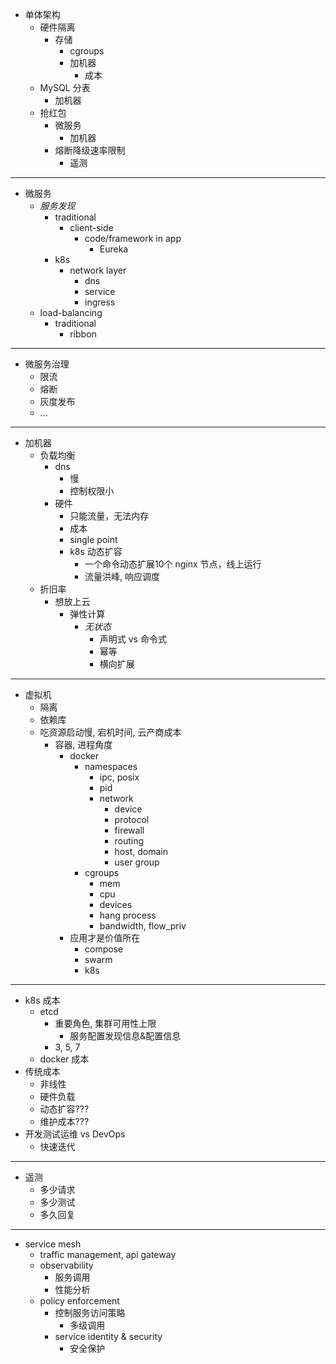 + 单体架构
    * 硬件隔离
        - 存储
            + cgroups
            + 加机器
                * 成本
    * MySQL 分表
        - 加机器
    * 抢红包
        - 微服务
            + 加机器
        - 熔断降级速率限制
            + 遥测

---
+ 微服务
    * _服务发现_
        - traditional
            + client-side
                * code/framework in app
                    - Eureka
        - k8s
            + network layer
                * dns
                * service
                * ingress
    * load-balancing
        - traditional
            + ribbon

---
+ 微服务治理
    * 限流
    * 熔断
    * 灰度发布
    * ...

---
+ 加机器
    * 负载均衡
        - dns
            + 慢
            + 控制权限小
        - 硬件
            + 只能流量，无法内存
            + 成本
            + single point
            + k8s 动态扩容
                * 一个命令动态扩展10个 nginx 节点，线上运行
                * 流量洪峰, 响应调度
    * 折旧率
        - 想放上云
            + 弹性计算
                * _无状态_
                    - 声明式 vs 命令式
                    - 幂等
                    - 横向扩展

---
+ 虚拟机
    * 隔离
    * 依赖库
    * 吃资源启动慢, 宕机时间, 云产商成本
        - 容器, 进程角度
            + docker
                * namespaces
                    - ipc, posix
                    - pid
                    - network
                        + device
                        + protocol
                        + firewall
                        + routing
                        + host, domain
                        + user group
                * cgroups
                    - mem
                    - cpu
                    - devices
                    - hang process
                    - bandwidth, flow_priv
            + 应用才是价值所在
                * compose
                * swarm
                * k8s

---
+ k8s 成本
    * etcd 
        - 重要角色, 集群可用性上限
            + 服务配置发现信息&配置信息
        - 3, 5, 7
    * docker 成本
+ 传统成本
    + 非线性
    + 硬件负载
    + 动态扩容???
    + 维护成本???
+ 开发测试运维 vs DevOps
    * 快速迭代

---
+ 遥测
    * 多少请求
    * 多少测试
    * 多久回复


---
+ service mesh
    * traffic management, api gateway
    * observability
        - 服务调用
        - 性能分析
    * policy enforcement
        - 控制服务访问策略
            + 多级调用
        - service identity & security
            + 安全保护
